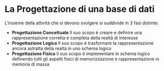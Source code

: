 # La Progettazione di una base di dati

L'insieme della attività che si devono svolgere si suddivide in 3 fasi distinte:
- **Progettazione Concettuale**
Il suo scopo è creare e definire una rappresentazione corretta e completa della realtà di interesse
- **Progettazione Logica**
Il suo scopo è trasformare la rappresentazione ancora astratta della realtà in uno schema logico
- **Progettazione Fisica**
Il suo scopo è implementare lo schema logico definendo tutti gli aspetti fisici di memorizzazione e rappresentazione in memoria di massa
<!--stackedit_data:
eyJoaXN0b3J5IjpbLTExMTYxNjE5OTgsLTIwODg3NDY2MTJdfQ
==
-->